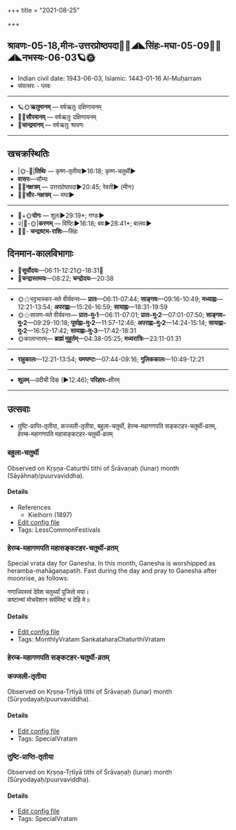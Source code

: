 +++
title = "2021-08-25"

+++
## श्रावणः-05-18,मीनः-उत्तरप्रोष्ठपदा🌛🌌◢◣सिंहः-मघा-05-09🌌🌞◢◣नभस्यः-06-03🪐🌞
- Indian civil date: 1943-06-03, Islamic: 1443-01-16 Al-Muḥarram
- संवत्सरः - प्लवः
___________________
- 🪐🌞**ऋतुमानम्** — वर्षऋतुः दक्षिणायनम्
- 🌌🌞**सौरमानम्** — वर्षऋतुः दक्षिणायनम्
- 🌛**चान्द्रमानम्** — वर्षऋतुः श्रावणः
___________________


## खचक्रस्थितिः
- |🌞-🌛|**तिथिः** — कृष्ण-तृतीया►16:18; कृष्ण-चतुर्थी►  
- **वासरः**—सौम्यः  
- 🌌🌛**नक्षत्रम्** — उत्तरप्रोष्ठपदा►20:45; रेवती► (मीनः)  
- 🌌🌞**सौर-नक्षत्रम्** — मघा►  
___________________
- 🌛+🌞**योगः** — शूलः►29:19*; गण्डः►  
- २|🌛-🌞|**करणम्** — विष्टिः►16:18; बवः►28:41*; बालवः►  
- 🌌🌛- **चन्द्राष्टम-राशिः**—सिंहः  


## दिनमान-कालविभागाः
- 🌅**सूर्योदयः**—06:11-12:21🌞️-18:31🌇  
- 🌛**चन्द्रास्तमयः**—08:22; **चन्द्रोदयः**—20:38  
___________________
- 🌞⚝भट्टभास्कर-मते वीर्यवन्तः— **प्रातः**—06:11-07:44; **साङ्गवः**—09:16-10:49; **मध्याह्नः**—12:21-13:54; **अपराह्णः**—15:26-16:59; **सायाह्नः**—18:31-19:59  
- 🌞⚝सायण-मते वीर्यवन्तः— **प्रातः-मु॰1**—06:11-07:01; **प्रातः-मु॰2**—07:01-07:50; **साङ्गवः-मु॰2**—09:29-10:18; **पूर्वाह्णः-मु॰2**—11:57-12:46; **अपराह्णः-मु॰2**—14:24-15:14; **सायाह्णः-मु॰2**—16:52-17:42; **सायाह्णः-मु॰3**—17:42-18:31  
- 🌞कालान्तरम्— **ब्राह्मं मुहूर्तम्**—04:38-05:25; **मध्यरात्रिः**—23:11-01:31  
___________________
- **राहुकालः**—12:21-13:54; **यमघण्टः**—07:44-09:16; **गुलिककालः**—10:49-12:21  
___________________
- **शूलम्**—उदीची दिक् (►12:46); **परिहारः**–क्षीरम्  
___________________

## उत्सवाः
- तुष्टि-प्राप्ति-तृतीया, कज्जली-तृतीया, बहुला-चतुर्थी, हेरम्ब-महागणपति सङ्कटहर-चतुर्थी-व्रतम्, हेरम्ब-महागणपति महासङ्कटहर-चतुर्थी-व्रतम्
### बहुला-चतुर्थी

Observed on Kṛṣṇa-Caturthī tithi of Śrāvaṇaḥ (lunar) month (Sāyāhnaḥ/puurvaviddha). 

#### Details
- References
  - Kielhorn (1897)
- [Edit config file](https://github.com/jyotisham/adyatithi/tree/master/devatA/shakti/lunar_month/tithi/05/19/bahulA~caturthI.toml)
- Tags: LessCommonFestivals


### हेरम्ब-महागणपति महासङ्कटहर-चतुर्थी-व्रतम्

Special vrata day for Ganesha. In this month, Ganesha is worshipped as heramba-mahāgaṇapatiḥ. Fast during the day and pray to Ganesha after moonrise, as follows:

गणाधिपस्त्वं देवेश चतुर्थ्यां पूजितो मया।  
कष्टान्मां मोचयेशान सर्वमिष्टं च देहि मे॥



#### Details
- [Edit config file](https://github.com/jyotisham/adyatithi/tree/master/devatA/gaNapati/description_only/hEramba-mahAgaNapati%20mahAsaGkaTahara-caturthI-vratam.toml)
- Tags: MonthlyVratam SankataharaChaturthiVratam


### हेरम्ब-महागणपति सङ्कटहर-चतुर्थी-व्रतम्
### कज्जली-तृतीया

Observed on Kṛṣṇa-Tṛtīyā tithi of Śrāvaṇaḥ (lunar) month (Sūryodayaḥ/puurvaviddha). 

#### Details
- [Edit config file](https://github.com/jyotisham/adyatithi/tree/master/general/lunar_month/tithi/05/18/kajjalI~tRtIyA.toml)
- Tags: SpecialVratam


### तुष्टि-प्राप्ति-तृतीया

Observed on Kṛṣṇa-Tṛtīyā tithi of Śrāvaṇaḥ (lunar) month (Sūryodayaḥ/puurvaviddha). 

#### Details
- [Edit config file](https://github.com/jyotisham/adyatithi/tree/master/devatA/vaiShNava/lunar_month/tithi/05/18/tuSTi-prApti-tRtIyA.toml)
- Tags: SpecialVratam


